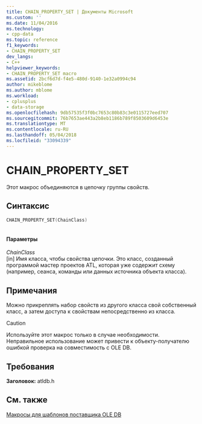 ```yaml
---
title: CHAIN_PROPERTY_SET | Документы Microsoft
ms.custom: ''
ms.date: 11/04/2016
ms.technology:
- cpp-data
ms.topic: reference
f1_keywords:
- CHAIN_PROPERTY_SET
dev_langs:
- C++
helpviewer_keywords:
- CHAIN_PROPERTY_SET macro
ms.assetid: 2bcf6d7d-f4e5-480d-9140-1e32a0994c94
author: mikeblome
ms.author: mblome
ms.workload:
- cplusplus
- data-storage
ms.openlocfilehash: 9db57535f3f0bc7653c80b83c3e0115727eed707
ms.sourcegitcommit: 76b7653ae443a2b8eb1186b789f8503609d6453e
ms.translationtype: MT
ms.contentlocale: ru-RU
ms.lasthandoff: 05/04/2018
ms.locfileid: "33094339"
---
```

# <a name="chainpropertyset"></a>CHAIN_PROPERTY_SET
Этот макрос объединяются в цепочку группы свойств.  
  
## <a name="syntax"></a>Синтаксис  
  
```cpp
CHAIN_PROPERTY_SET(ChainClass)  
  
```  
  
#### <a name="parameters"></a>Параметры  
 *ChainClass*  
 [in] Имя класса, чтобы свойства цепочки. Это класс, созданный программой мастер проектов ATL, которая уже содержит схему (например, сеанса, команды или данных источника объекта класса).  
  
## <a name="remarks"></a>Примечания  
 Можно прикреплять набор свойств из другого класса свой собственный класс, а затем доступа к свойствам непосредственно из класса.  
  
> [!CAUTION]
>  Используйте этот макрос только в случае необходимости. Неправильное использование может привести к объекту-получателю ошибкой проверка на совместимость с OLE DB.  
  
## <a name="requirements"></a>Требования  
 **Заголовок:** atldb.h  
  
## <a name="see-also"></a>См. также  
 [Макросы для шаблонов поставщика OLE DB](../../data/oledb/macros-for-ole-db-provider-templates.md)